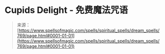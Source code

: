 <!--yml

category: 未分类

date: 2024-06-12 18:33:33

-->

# Cupids Delight - 免费魔法咒语

> 来源：[https://www.spellsofmagic.com/spells/spiritual_spells/dream_spells/769/page.html#0001-01-01](https://www.spellsofmagic.com/spells/spiritual_spells/dream_spells/769/page.html#0001-01-01)
